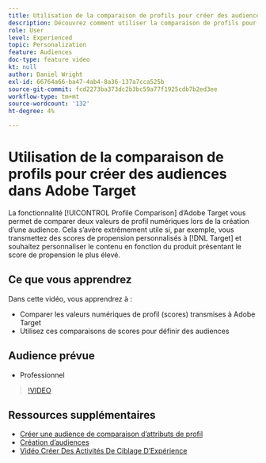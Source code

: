 ```yaml
---
title: Utilisation de la comparaison de profils pour créer des audiences
description: Découvrez comment utiliser la comparaison de profils pour comparer deux valeurs de profil numériques lors de la création d’une audience.
role: User
level: Experienced
topic: Personalization
feature: Audiences
doc-type: feature video
kt: null
author: Daniel Wright
exl-id: 66764a66-ba47-4ab4-8a36-137a7cca525b
source-git-commit: fcd2273ba373dc2b3bc59a77f1925cdb7b2ed3ee
workflow-type: tm+mt
source-wordcount: '132'
ht-degree: 4%

---
```


# Utilisation de la comparaison de profils pour créer des audiences dans Adobe Target

La fonctionnalité [!UICONTROL Profile Comparison] d’Adobe Target vous permet de comparer deux valeurs de profil numériques lors de la création d’une audience. Cela s’avère extrêmement utile si, par exemple, vous transmettez des scores de propension personnalisés à [!DNL Target] et souhaitez personnaliser le contenu en fonction du produit présentant le score de propension le plus élevé.

## Ce que vous apprendrez

Dans cette vidéo, vous apprendrez à :

* Comparer les valeurs numériques de profil (scores) transmises à Adobe Target
* Utilisez ces comparaisons de scores pour définir des audiences

## Audience prévue

* Professionnel

>[!VIDEO](https://video.tv.adobe.com/v/328089/?quality=12&captions=fre_fr)

## Ressources supplémentaires

* [Créer une audience de comparaison d’attributs de profil](https://experienceleague.adobe.com/docs/target/using/audiences/create-audiences/creating-a-profile-attribute-comparison-audience.html?lang=fr)
* [Création d’audiences](https://experienceleague.adobe.com/docs/target/using/audiences/create-audiences/create-audience.html?lang=fr)
* [Vidéo Créer Des Activités De Ciblage D’Expérience](../activities/create-experience-targeting-activities.md)
